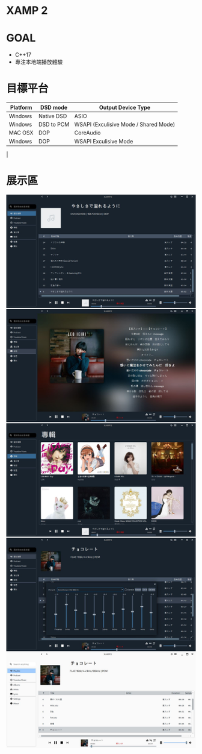 # XAMP 2

# GOAL
- C++17
- 專注本地端播放體驗

# 目標平台
| Platform | DSD mode | Output Device Type |
|----------|----------|----------|
| Windows | Native DSD | ASIO |
| Windows | DSD to PCM | WSAPI (Exculisive Mode / Shared Mode) |
| MAC OSX | DOP | CoreAudio |
| Windows | DOP | WSAPI Exculisive Mode |
| 

# 展示區
![image](https://github.com/billlin0904/xamp2/blob/master/github/demo.JPG)
![image](https://github.com/billlin0904/xamp2/blob/master/github/LRC.JPG)
![image](https://github.com/billlin0904/xamp2/blob/master/github/ALBUM.JPG)
![image](https://github.com/billlin0904/xamp2/blob/master/github/EQ.JPG)
![image](https://github.com/billlin0904/xamp2/blob/master/github/THEME.JPG)
